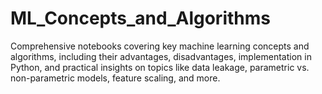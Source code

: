 # ML_Concepts_and_Algorithms
Comprehensive notebooks covering key machine learning concepts and algorithms, including their advantages, disadvantages, implementation in Python, and practical insights on topics like data leakage, parametric vs. non-parametric models, feature scaling, and more.
